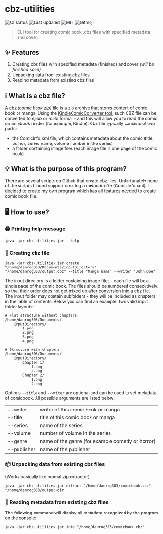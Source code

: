 # cbz-utilities 
![CI status](https://github.com/danrog303/cbz-utilities/actions/workflows/build.yml/badge.svg)
![Last updated](https://img.shields.io/github/last-commit/danrog303/cbz-utilities)
![MIT](https://img.shields.io/badge/license-MIT-green)
![Gitmoji](https://img.shields.io/badge/gitmoji-%20📝%20🏗️-FFDD67.svg)

> CLI tool for creating comic book .cbz files with specified metadata and cover. 

## ✨ Features
1. Creating cbz files with specified metadata (finished) and cover *(will be finished soon)*
2. Unpacking data from existing cbz files
3. Reading metadata from existing cbz files

## ℹ️ What is a cbz file?
A cbz *(comic book zip)* file is a zip archive that stores content of comic book or manga. Using the [KindleComicConverter tool](https://github.com/ciromattia/kcc), such CBZ file can be converted to *epub* or *mobi* format - and this will allow you to read the comic on an ebook reader (for example, Kindle). Cbz file typically consists of two parts:
- the ComicInfo.xml file, which contains metadata about the comic (title, author, series name, volume number in the series)
- a folder containing image files (each image file is one page of the comic book)

## 💡 What is the purpose of this program?
There are several scripts on Github that create cbz files. Unfortunately none of the scripts I found support creating a metadata file (ComicInfo.xml). I decided to create my own program which has all features needed to create comic book file.

## 🖥️ How to use?
### 🖨️ Printing help message 
```
java -jar cbz-utilities.jar --help
```

### 🌈 Creating cbz file
```
java -jar cbz-utilities.jar create "/home/danrog303/Documents/inputDirectory" "/home/danrog303/output.cbz" --title "Manga name" --writer "John Doe"
```
The input directory is a folder containing image files - each file will be a single page of the comic book. 
The files should be numbered consecutively, so that their order does not get mixed up after conversion into a cbz file. 
The input folder may contain subfolders - they will be included as chapters in the table of contents.
Below you can find an example: two valid input folder layouts:
```
# Flat structure without chapters
/home/danrog303/Documents/
    inputDirectory/
        1.png
        2.png
        3.png
        4.png

# Structure with chapters
/home/danrog303/Documents/
    inputDirectory/
        Chapter 1/
            1.png
            2.png
        Chapter 2/
            1.png
            2.png
```
Options `--title` and `--writer` are optional and can be used to set metadata of comicbook. All possible arguments are listed below:
<table>
   <tr>
     <td>--writer</td> 
     <td>writer of this comic book or manga</td>
  </tr>
  <tr>
     <td>--title</td> 
     <td>title of this comic book or manga</td>
  </tr>
  <tr>
     <td>--series</td> 
     <td>name of the series</td>
  </tr>
  <tr>
     <td>--volume</td> 
     <td>number of volume in the series</td>
  </tr>
  <tr>
     <td>--genre</td> 
     <td>name of the genre (for example comedy or horror)</td>
  </tr>
  <tr>
     <td>--publisher</td> 
     <td>name of the publisher</td>
  </tr>
</table>

### 📦 Unpacking data from existing cbz files
(Works basically like normal zip extractor)
```
java -jar cbz-utilities.jar extract "/home/danrog303/comicbook.cbz" "/home/danrog303/output-dir
```

### 📒 Reading metadata from existing cbz files
The following command will display all metadata recognized by the program on the console:
```
java -jar cbz-utilities.jar info "/home/danrog303/comicbook.cbz"
```

